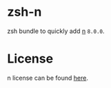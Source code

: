 # zsh-n

zsh bundle to quickly add [n](https://github.com/tj/n) `8.0.0`.

# License

n license can be found [here](https://github.com/tj/n/blob/master/LICENSE).
